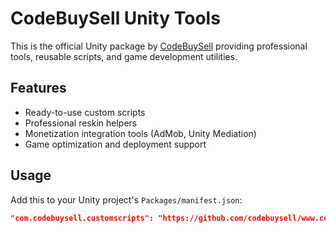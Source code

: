 # CodeBuySell Unity Tools

This is the official Unity package by [CodeBuySell](https://www.codebuysell.com) providing professional tools, reusable scripts, and game development utilities.

## Features
- Ready-to-use custom scripts
- Professional reskin helpers
- Monetization integration tools (AdMob, Unity Mediation)
- Game optimization and deployment support

## Usage
Add this to your Unity project's `Packages/manifest.json`:

```json
"com.codebuysell.customscripts": "https://github.com/codebuysell/www.codebuysell.com.git#main"

